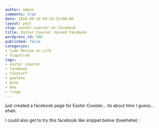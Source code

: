 ```yaml
---
author: admin
comments: true
date: 2010-09-19 09:16:31+00:00
layout: post
slug: easter-coaster-on-facebook
title: Easter Coaster Joined Facebook
wordpress_id: 580
published: false
categories:
- Code Review on Life
- Slapstrum
tags:
- easter coaster
- facebook
- funstuff
- geelene
- gino
- meo
- ringo
---
```


just created a facebook page for Easter Coaster... its about time I guess... eheh.

I could also get to try this facebook like snippet below (bwehehe) :


